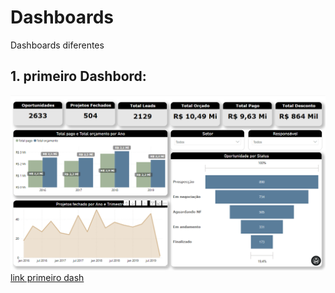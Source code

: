 # Dashboards
Dashboards diferentes

## 1. primeiro Dashbord:
![Primeiro Dashbord](public/Dash.png)
[link primeiro dash](https://github.com/JoaoMarcelo22/Dashboards/blob/main/Intensivao%20-%201.pbix)
